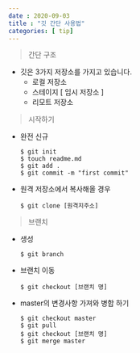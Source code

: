 ```yaml
---
date : 2020-09-03
title : "깃 간단 사용법"
categories: [ tip]
---
```

> 간단 구조 
+ 깃은 3가지 저장소를 가지고 있습니다.
	+ 로컬 저장소
	+ 스테이지 [ 임시 저장소 ]
	+ 리모트 저장소

> 시작하기
+ 완전 신규 
	```
	$ git init
	$ touch readme.md
	$ git add .
	$ git commit -m "first commit"
	```
+ 원격 저장소에서 복사해올 경우
	```
	$ git clone [원격지주소]
	```
> 브랜치
+ 생성
	```
	$ git branch
	```
+ 브랜치 이동
	```
	$ git checkout [브랜치 명]
	```
+ master의 변경사항 가져와 병합 하기
	```
	$ git checkout master
	$ git pull
	$ git checkout [브랜치 명]
	$ git merge master
	```
